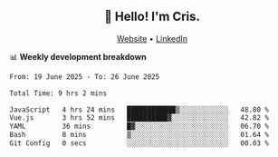 
<h2 align="center">👋 Hello! I'm Cris.</h2>
<p align="center">
  <a href="https://www.criscunas.dev">Website</a> •
  <a href="https://www.linkedin.com/in/cristophercunas/">LinkedIn</a> 
</p>


📊 **Weekly development breakdown**
<!--START_SECTION:waka-->

```txt
From: 19 June 2025 - To: 26 June 2025

Total Time: 9 hrs 2 mins

JavaScript   4 hrs 24 mins   ████████████▒░░░░░░░░░░░░   48.80 %
Vue.js       3 hrs 52 mins   ██████████▓░░░░░░░░░░░░░░   42.82 %
YAML         36 mins         █▓░░░░░░░░░░░░░░░░░░░░░░░   06.70 %
Bash         8 mins          ▒░░░░░░░░░░░░░░░░░░░░░░░░   01.64 %
Git Config   0 secs          ░░░░░░░░░░░░░░░░░░░░░░░░░   00.03 %
```

<!--END_SECTION:waka-->
